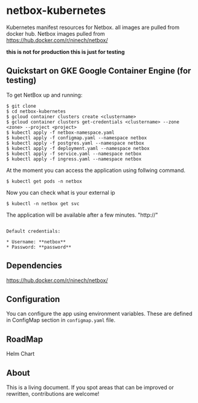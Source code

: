 # netbox-kubernetes
Kubernetes manifest resources for Netbox.  all images are pulled from docker hub. Netbox images pulled from https://hub.docker.com/r/ninech/netbox/

**this is not for production this is just for testing**


## Quickstart on GKE Google Container Engine (for testing)

To get NetBox up and running:

```
$ git clone 
$ cd netbox-kubernetes
$ gcloud container clusters create <clustername>
$ gcloud container clusters get-credentials <clustername> --zone <zone> --project <project>
$ kubectl apply -f netbox-namespace.yaml 
$ kubectl apply -f configmap.yaml --namespace netbox
$ kubectl apply -f postgres.yaml --namespace netbox
$ kubectl apply -f deployment.yaml --namespace netbox
$ kubectl apply -f service.yaml --namespace netbox
$ kubectl apply -f ingress.yaml --namespace netbox
```

At the moment you can access the application using follwing command. 
```
$ kubectl get pods -n netbox
```
Now you can check what is your external ip
```
$ kubectl -n netbox get svc
```
The application will be available after a few minutes.
"http://<externalIP>"

```

Default credentials:

* Username: **netbox**
* Password: **password**

```

## Dependencies
https://hub.docker.com/r/ninech/netbox/

## Configuration

You can configure the app using environment variables. These are defined in ConfigMap section in `configmap.yaml` file.

## RoadMap
Helm Chart

## About
This is a living document. If you spot areas that can be improved or rewritten, contributions are welcome! 
